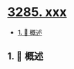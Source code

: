 # [3285. xxx](https://github.com/Tdahuyou/TNotes.leetcode/tree/main/notes/3285.%20xxx)

<!-- region:toc -->

- [1. 📝 概述](#1--概述)

<!-- endregion:toc -->

## 1. 📝 概述
